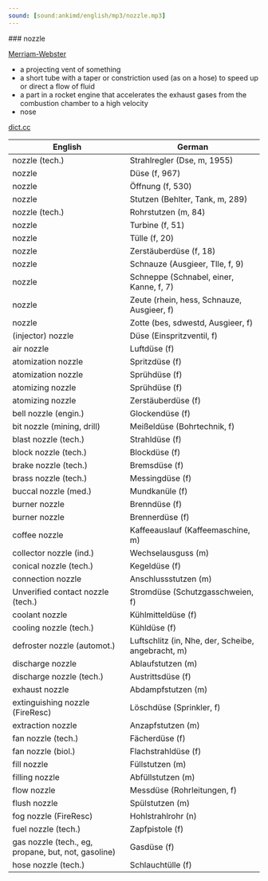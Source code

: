 ```yaml
---
sound: [sound:ankimd/english/mp3/nozzle.mp3]
---
```


\### nozzle

[Merriam-Webster](https://www.merriam-webster.com/dictionary/nozzle)

- a projecting vent of something
- a short tube with a taper or constriction used (as on a hose) to speed up or direct a flow of fluid
- a part in a rocket engine that accelerates the exhaust gases from the combustion chamber to a high velocity
- nose

[dict.cc](https://www.dict.cc/nozzle)

| English        | German       |
| -------------- | ------------ |
| nozzle (tech.) | Strahlregler (Dse, m, 1955) |
| nozzle | Düse (f, 967) |
| nozzle | Öffnung (f, 530) |
| nozzle | Stutzen (Behlter, Tank, m, 289) |
| nozzle (tech.) | Rohrstutzen (m, 84) |
| nozzle | Turbine (f, 51) |
| nozzle | Tülle (f, 20) |
| nozzle | Zerstäuberdüse (f, 18) |
| nozzle | Schnauze (Ausgieer, Tlle, f, 9) |
| nozzle | Schneppe (Schnabel, einer, Kanne, f, 7) |
| nozzle | Zeute (rhein, hess, Schnauze, Ausgieer, f) |
| nozzle | Zotte (bes, sdwestd, Ausgieer, f) |
| (injector) nozzle | Düse (Einspritzventil, f) |
| air nozzle | Luftdüse (f) |
| atomization nozzle | Spritzdüse (f) |
| atomization nozzle | Sprühdüse (f) |
| atomizing nozzle | Sprühdüse (f) |
| atomizing nozzle | Zerstäuberdüse (f) |
| bell nozzle (engin.) | Glockendüse (f) |
| bit nozzle (mining, drill) | Meißeldüse (Bohrtechnik, f) |
| blast nozzle (tech.) | Strahldüse (f) |
| block nozzle (tech.) | Blockdüse (f) |
| brake nozzle (tech.) | Bremsdüse (f) |
| brass nozzle (tech.) | Messingdüse (f) |
| buccal nozzle (med.) | Mundkanüle (f) |
| burner nozzle | Brenndüse (f) |
| burner nozzle | Brennerdüse (f) |
| coffee nozzle | Kaffeeauslauf (Kaffeemaschine, m) |
| collector nozzle (ind.) | Wechselausguss (m) |
| conical nozzle (tech.) | Kegeldüse (f) |
| connection nozzle | Anschlussstutzen (m) |
| Unverified contact nozzle (tech.) | Stromdüse (Schutzgasschweien, f) |
| coolant nozzle | Kühlmitteldüse (f) |
| cooling nozzle (tech.) | Kühldüse (f) |
| defroster nozzle (automot.) | Luftschlitz (in, Nhe, der, Scheibe, angebracht, m) |
| discharge nozzle | Ablaufstutzen (m) |
| discharge nozzle (tech.) | Austrittsdüse (f) |
| exhaust nozzle | Abdampfstutzen (m) |
| extinguishing nozzle (FireResc) | Löschdüse (Sprinkler, f) |
| extraction nozzle | Anzapfstutzen (m) |
| fan nozzle (tech.) | Fächerdüse (f) |
| fan nozzle (biol.) | Flachstrahldüse (f) |
| fill nozzle | Füllstutzen (m) |
| filling nozzle | Abfüllstutzen (m) |
| flow nozzle | Messdüse (Rohrleitungen, f) |
| flush nozzle | Spülstutzen (m) |
| fog nozzle (FireResc) | Hohlstrahlrohr <HSR> (n) |
| fuel nozzle (tech.) | Zapfpistole (f) |
| gas nozzle (tech., eg, propane, but, not, gasoline) | Gasdüse (f) |
| hose nozzle (tech.) | Schlauchtülle (f) |
